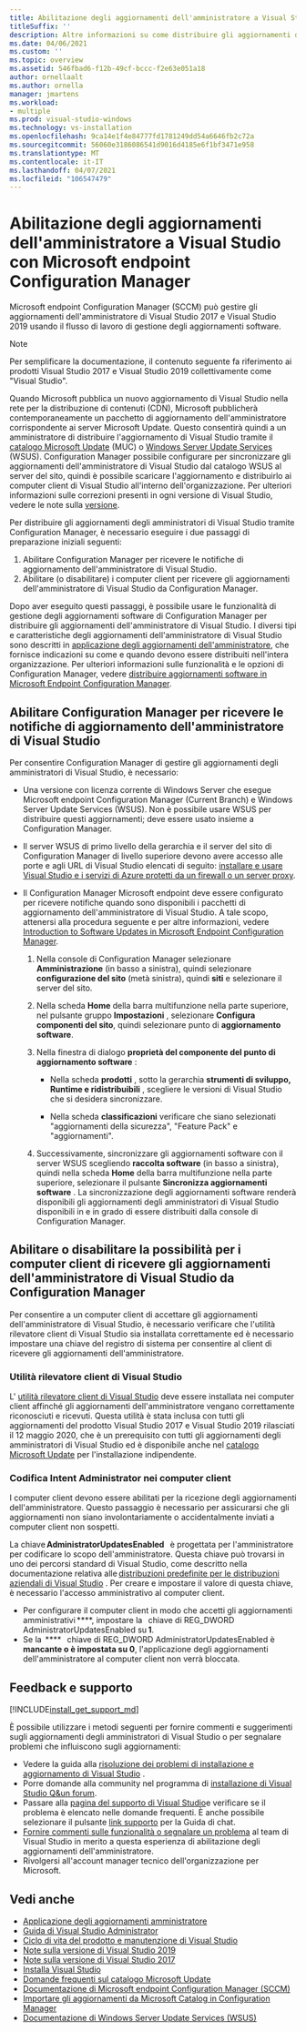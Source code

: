 ```yaml
---
title: Abilitazione degli aggiornamenti dell'amministratore a Visual Studio con Microsoft endpoint Configuration Manager
titleSuffix: ''
description: Altre informazioni su come distribuire gli aggiornamenti dell'amministratore in Visual Studio.
ms.date: 04/06/2021
ms.custom: ''
ms.topic: overview
ms.assetid: 546fbad6-f12b-49cf-bccc-f2e63e051a18
author: ornellaalt
ms.author: ornella
manager: jmartens
ms.workload:
- multiple
ms.prod: visual-studio-windows
ms.technology: vs-installation
ms.openlocfilehash: 9ca14e1f4e84777fd1781249dd54a6646fb2c72a
ms.sourcegitcommit: 56060e3186086541d9016d4185e6f1bf3471e958
ms.translationtype: MT
ms.contentlocale: it-IT
ms.lasthandoff: 04/07/2021
ms.locfileid: "106547479"
---
```

# <a name="enabling-administrator-updates-to-visual-studio-with-microsoft-endpoint-configuration-manager"></a>Abilitazione degli aggiornamenti dell'amministratore a Visual Studio con Microsoft endpoint Configuration Manager

Microsoft endpoint Configuration Manager (SCCM) può gestire gli aggiornamenti dell'amministratore di Visual Studio 2017 e Visual Studio 2019 usando il flusso di lavoro di gestione degli aggiornamenti software.

> [!NOTE]
> Per semplificare la documentazione, il contenuto seguente fa riferimento ai prodotti Visual Studio 2017 e Visual Studio 2019 collettivamente come "Visual Studio".

Quando Microsoft pubblica un nuovo aggiornamento di Visual Studio nella rete per la distribuzione di contenuti (CDN), Microsoft pubblicherà contemporaneamente un pacchetto di aggiornamento dell'amministratore corrispondente ai server Microsoft Update. Questo consentirà quindi a un amministratore di distribuire l'aggiornamento di Visual Studio tramite il [catalogo Microsoft Update](https://www.catalog.update.microsoft.com/Home.aspx) (MUC) o [Windows Server Update Services](https://docs.microsoft.com/windows-server/administration/windows-server-update-services/get-started/windows-server-update-services-wsus) (WSUS). Configuration Manager possibile configurare per sincronizzare gli aggiornamenti dell'amministratore di Visual Studio dal catalogo WSUS al server del sito, quindi è possibile scaricare l'aggiornamento e distribuirlo ai computer client di Visual Studio all'interno dell'organizzazione. Per ulteriori informazioni sulle correzioni presenti in ogni versione di Visual Studio, vedere le note sulla [versione](https://docs.microsoft.com/visualstudio/releases/2019/release-notes). 

Per distribuire gli aggiornamenti degli amministratori di Visual Studio tramite Configuration Manager, è necessario eseguire i due passaggi di preparazione iniziali seguenti: 
1. Abilitare Configuration Manager per ricevere le notifiche di aggiornamento dell'amministratore di Visual Studio. 
2. Abilitare (o disabilitare) i computer client per ricevere gli aggiornamenti dell'amministratore di Visual Studio da Configuration Manager.

Dopo aver eseguito questi passaggi, è possibile usare le funzionalità di gestione degli aggiornamenti software di Configuration Manager per distribuire gli aggiornamenti dell'amministratore di Visual Studio. I diversi tipi e caratteristiche degli aggiornamenti dell'amministratore di Visual Studio sono descritti in [applicazione degli aggiornamenti dell'amministratore](../install/applying-administrator-updates.md), che fornisce indicazioni su come e quando devono essere distribuiti nell'intera organizzazione. Per ulteriori informazioni sulle funzionalità e le opzioni di Configuration Manager, vedere [distribuire aggiornamenti software in Microsoft Endpoint Configuration Manager](https://docs.microsoft.com/mem/configmgr/sum/deploy-use/deploy-software-updates). 

## <a name="enable-configuration-manager-to-receive-visual-studio-administrator-update-notifications"></a>Abilitare Configuration Manager per ricevere le notifiche di aggiornamento dell'amministratore di Visual Studio 

Per consentire Configuration Manager di gestire gli aggiornamenti degli amministratori di Visual Studio, è necessario: 

* Una versione con licenza corrente di Windows Server che esegue Microsoft endpoint Configuration Manager (Current Branch) e Windows Server Update Services (WSUS). Non è possibile usare WSUS per distribuire questi aggiornamenti; deve essere usato insieme a Configuration Manager. 

* Il server WSUS di primo livello della gerarchia e il server del sito di Configuration Manager di livello superiore devono avere accesso alle porte e agli URL di Visual Studio elencati di seguito: [installare e usare Visual Studio e i servizi di Azure protetti da un firewall o un server proxy](../install/install-and-use-visual-studio-behind-a-firewall-or-proxy-server.md).  

* Il Configuration Manager Microsoft endpoint deve essere configurato per ricevere notifiche quando sono disponibili i pacchetti di aggiornamento dell'amministratore di Visual Studio.  A tale scopo, attenersi alla procedura seguente e per altre informazioni, vedere [Introduction to Software Updates in Microsoft Endpoint Configuration Manager](https://docs.microsoft.com/mem/configmgr/sum/understand/software-updates-introduction).

  1. Nella console di Configuration Manager selezionare **Amministrazione** (in basso a sinistra), quindi selezionare **configurazione del sito** (metà sinistra), quindi **siti** e selezionare il server del sito. 

  2. Nella scheda **Home** della barra multifunzione nella parte superiore, nel pulsante gruppo **Impostazioni** , selezionare **Configura componenti del sito**, quindi selezionare punto di **aggiornamento software**. 

  3. Nella finestra di dialogo **proprietà del componente del punto di aggiornamento software** : 

        * Nella scheda **prodotti** , sotto la gerarchia **strumenti di sviluppo, Runtime e ridistribuibili** , scegliere le versioni di Visual Studio che si desidera sincronizzare.   

        * Nella scheda **classificazioni** verificare che siano selezionati "aggiornamenti della sicurezza", "Feature Pack" e "aggiornamenti".   

  4. Successivamente, sincronizzare gli aggiornamenti software con il server WSUS scegliendo **raccolta software** (in basso a sinistra), quindi nella scheda **Home** della barra multifunzione nella parte superiore, selezionare il pulsante **Sincronizza aggiornamenti software** . La sincronizzazione degli aggiornamenti software renderà disponibili gli aggiornamenti degli amministratori di Visual Studio disponibili in e in grado di essere distribuiti dalla console di Configuration Manager.   

## <a name="enable-or-disable-client-machines-ability-to-receive-visual-studio-administrator-updates-from-configuration-manager"></a>Abilitare o disabilitare la possibilità per i computer client di ricevere gli aggiornamenti dell'amministratore di Visual Studio da Configuration Manager

Per consentire a un computer client di accettare gli aggiornamenti dell'amministratore di Visual Studio, è necessario verificare che l'utilità rilevatore client di Visual Studio sia installata correttamente ed è necessario impostare una chiave del registro di sistema per consentire al client di ricevere gli aggiornamenti dell'amministratore.  

### <a name="visual-studio-client-detector-utility"></a>Utilità rilevatore client di Visual Studio 

L' [utilità rilevatore client di Visual Studio](https://support.microsoft.com/help/5001148) deve essere installata nei computer client affinché gli aggiornamenti dell'amministratore vengano correttamente riconosciuti e ricevuti. Questa utilità è stata inclusa con tutti gli aggiornamenti del prodotto Visual Studio 2017 e Visual Studio 2019 rilasciati il 12 maggio 2020, che è un prerequisito con tutti gli aggiornamenti degli amministratori di Visual Studio ed è disponibile anche nel [catalogo Microsoft Update](https://catalog.update.microsoft.com) per l'installazione indipendente. 

### <a name="encoding-administrator-intent-on-the-client-machines"></a>Codifica Intent Administrator nei computer client 

I computer client devono essere abilitati per la ricezione degli aggiornamenti dell'amministratore. Questo passaggio è necessario per assicurarsi che gli aggiornamenti non siano involontariamente o accidentalmente inviati a computer client non sospetti. 

La chiave **AdministratorUpdatesEnabled**   è progettata per l'amministratore per codificare lo scopo dell'amministratore. Questa chiave può trovarsi in uno dei percorsi standard di Visual Studio, come descritto nella documentazione relativa alle [distribuzioni predefinite per le distribuzioni aziendali di Visual Studio](https://docs.microsoft.com/visualstudio/install/set-defaults-for-enterprise-deployments) . Per creare e impostare il valore di questa chiave, è necessario l'accesso amministrativo al computer client. 

* Per configurare il computer client in modo che accetti gli aggiornamenti amministrativi ****, impostare la   chiave di REG_DWORD AdministratorUpdatesEnabled su **1**. 
* Se la  ****   chiave di REG_DWORD AdministratorUpdatesEnabled è **mancante o è impostata su 0**, l'applicazione degli aggiornamenti dell'amministratore al computer client non verrà bloccata. 

## <a name="feedback-and-support"></a>Feedback e supporto
[!INCLUDE[install_get_support_md](includes/install_get_support_md.md)]

È possibile utilizzare i metodi seguenti per fornire commenti e suggerimenti sugli aggiornamenti degli amministratori di Visual Studio o per segnalare problemi che influiscono sugli aggiornamenti:
* Vedere la guida alla [risoluzione dei problemi di installazione e aggiornamento di Visual Studio](../install/troubleshooting-installation-issues.md) .
* Porre domande alla community nel programma di [installazione di Visual Studio Q&un forum](https://docs.microsoft.com/answers/topics/vs-setup.html).
* Passare alla [pagina del supporto di Visual Studio](https://visualstudio.microsoft.com/vs/support/)e verificare se il problema è elencato nelle domande frequenti.  È anche possibile selezionare il pulsante [link supporto](https://visualstudio.microsoft.com/vs/support/#talktous) per la Guida di chat.
* [Fornire commenti sulle funzionalità o segnalare un problema](https://aka.ms/vs/wsus/feedback) al team di Visual Studio in merito a questa esperienza di abilitazione degli aggiornamenti dell'amministratore.
* Rivolgersi all'account manager tecnico dell'organizzazione per Microsoft.

## <a name="see-also"></a>Vedi anche
* [Applicazione degli aggiornamenti amministratore](../install/applying-administrator-updates.md)
* [Guida di Visual Studio Administrator](../install/visual-studio-administrator-guide.md)
* [Ciclo di vita del prodotto e manutenzione di Visual Studio](https://docs.microsoft.com/visualstudio/productinfo/vs-servicing-vs)
* [Note sulla versione di Visual Studio 2019](https://docs.microsoft.com/visualstudio/releases/2019/release-notes)
* [Note sulla versione di Visual Studio 2017](https://docs.microsoft.com/visualstudio/releasenotes/vs2017-relnotes)
* [Installa Visual Studio](../install/install-visual-studio.md)
* [Domande frequenti sul catalogo Microsoft Update](https://www.catalog.update.microsoft.com/faq.aspx)
* [Documentazione di Microsoft endpoint Configuration Manager (SCCM)](https://docs.microsoft.com/mem/configmgr)
* [Importare gli aggiornamenti da Microsoft Catalog in Configuration Manager](https://docs.microsoft.com/mem/configmgr/sum/get-started/synchronize-software-updates#import-updates-from-the-microsoft-update-catalog)
* [Documentazione di Windows Server Update Services (WSUS)](https://docs.microsoft.com/windows-server/administration/windows-server-update-services/get-started-windows-server-update-services-wsus)
